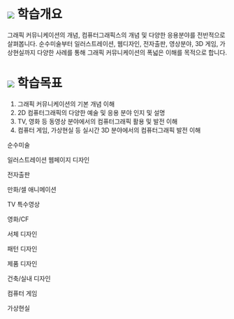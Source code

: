 # ![](https://ucampus.knou.ac.kr/html/user/img/icons/list_square.png) 학습개요

그래픽 커뮤니케이션의 개념, 컴퓨터그래픽스의 개념 및 다양한 응용분야를 전반적으로 살펴봅니다. 순수미술부터 일러스트레이션, 웹디자인, 전자출판, 영상분야, 3D 게임, 가상현실까지 다양한 사례를 통해 그래픽 커뮤니케이션의 폭넓은 이해를 목적으로 합니다.

# ![](https://ucampus.knou.ac.kr/html/user/img/icons/list_square.png) 학습목표

1. 그래픽 커뮤니케이션의 기본 개념 이해
2. 2D 컴퓨터그래픽의 다양한 예술 및 응용 분야 인지 및 설명
3. TV, 영화 등 동영상 분야에서의 컴퓨터그래픽 활용 및 발전 이해
4. 컴퓨터 게임, 가상현실 등 실시간 3D 분야에서의 컴퓨터그래픽 발전 이해

순수미술

일러스트레이션 웹페이지 디자인

전자출판

만화/셀 애니메이션

TV 특수영상

영화/CF

서체 디자인

패턴 디자인

제품 디자인

건축/실내 디자인

컴퓨터 게임

가상현실